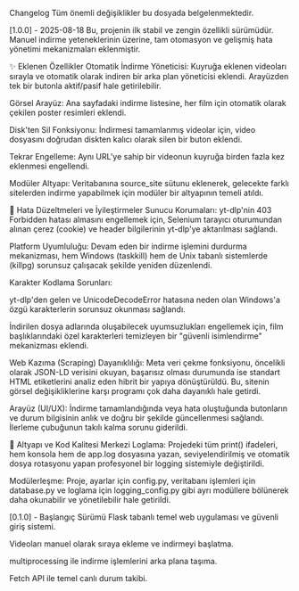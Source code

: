 Changelog
Tüm önemli değişiklikler bu dosyada belgelenmektedir.

[1.0.0] - 2025-08-18
Bu, projenin ilk stabil ve zengin özellikli sürümüdür. Manuel indirme yeteneklerinin üzerine, tam otomasyon ve gelişmiş hata yönetimi mekanizmaları eklenmiştir.

✨ Eklenen Özellikler
Otomatik İndirme Yöneticisi: Kuyruğa eklenen videoları sırayla ve otomatik olarak indiren bir arka plan yöneticisi eklendi. Arayüzden tek bir butonla aktif/pasif hale getirilebilir.

Görsel Arayüz: Ana sayfadaki indirme listesine, her film için otomatik olarak çekilen poster resimleri eklendi.

Disk'ten Sil Fonksiyonu: İndirmesi tamamlanmış videolar için, video dosyasını doğrudan diskten kalıcı olarak silen bir buton eklendi.

Tekrar Engelleme: Aynı URL'ye sahip bir videonun kuyruğa birden fazla kez eklenmesi engellendi.

Modüler Altyapı: Veritabanına source_site sütunu eklenerek, gelecekte farklı sitelerden indirme yapabilmek için modüler bir altyapının temeli atıldı.

🐛 Hata Düzeltmeleri ve İyileştirmeler
Sunucu Korumaları: yt-dlp'nin 403 Forbidden hatası almasını engellemek için, Selenium tarayıcı oturumundan alınan çerez (cookie) ve header bilgilerinin yt-dlp'ye aktarılması sağlandı.

Platform Uyumluluğu: Devam eden bir indirme işlemini durdurma mekanizması, hem Windows (taskkill) hem de Unix tabanlı sistemlerde (killpg) sorunsuz çalışacak şekilde yeniden düzenlendi.

Karakter Kodlama Sorunları:

yt-dlp'den gelen ve UnicodeDecodeError hatasına neden olan Windows'a özgü karakterlerin sorunsuz okunması sağlandı.

İndirilen dosya adlarında oluşabilecek uyumsuzlukları engellemek için, film başlıklarındaki özel karakterleri temizleyen bir "güvenli isimlendirme" mekanizması eklendi.

Web Kazıma (Scraping) Dayanıklılığı: Meta veri çekme fonksiyonu, öncelikli olarak JSON-LD verisini okuyan, başarısız olması durumunda ise standart HTML etiketlerini analiz eden hibrit bir yapıya dönüştürüldü. Bu, sitenin görsel değişikliklerine karşı programı çok daha dayanıklı hale getirdi.

Arayüz (UI/UX): İndirme tamamlandığında veya hata oluştuğunda butonların ve durum bilgisinin anlık ve doğru bir şekilde güncellenmesi sağlandı. İlerleme çubuğunun takılı kalma sorunu giderildi.

🔧 Altyapı ve Kod Kalitesi
Merkezi Loglama: Projedeki tüm print() ifadeleri, hem konsola hem de app.log dosyasına yazan, seviyelendirilmiş ve otomatik dosya rotasyonu yapan profesyonel bir logging sistemiyle değiştirildi.

Modülerleşme: Proje, ayarlar için config.py, veritabanı işlemleri için database.py ve loglama için logging_config.py gibi ayrı modüllere bölünerek daha okunabilir ve yönetilebilir hale getirildi.

[0.1.0] - Başlangıç Sürümü
Flask tabanlı temel web uygulaması ve güvenli giriş sistemi.

Videoları manuel olarak sıraya ekleme ve indirmeyi başlatma.

multiprocessing ile indirme işlemlerini arka plana taşıma.

Fetch API ile temel canlı durum takibi.
